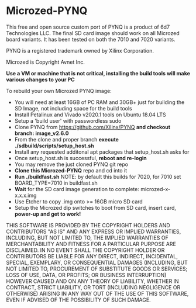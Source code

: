 # Microzed-PYNQ

This free and open source custom port of PYNQ is a product of 6d7 Technologies LLC. The final SD card image should work on all Microzed board variants.  It has been tested on both the 7010 and 7020 variants.

PYNQ is a registered trademark owned by Xilinx Corporation.

Microzed is Copyright Avnet Inc.

**Use a VM or machine that is not critical, installing the build tools will make various changes to your PC**

To rebuild your own Microzed PYNQ image:

* You will need at least 16GB of PC RAM and 30GB+ just for building the SD Image, not including space for the build tools
* Install Petalinux and Vivado v2020.1 tools on Ubuntu 18.04 LTS
* Setup a 'build user' with passwordless sudo
* Clone PYNQ from https://github.com/Xilinx/PYNQ **and checkout branch: image_v2.6.0**
* From the clone and proper branch **execute ./sdbuild/scripts/setup_host.sh**
* Install any requested additonal apt packages that setup_host.sh asks for
* Once setup_host.sh is successful, **reboot and re-login**
* You may remove the just cloned PYNQ git repo
* **Clone this Microzed-PYNQ** repo and cd into it
* **Run ./buildfast.sh** NOTE: by default this builds for 7020, for 7010 set BOARD_TYPE=7010 in buildfast.sh 
* **Wait** for the SD card image generation to complete: microzed-x-x.x.x.img
* Use Etcher to copy .img onto >= 16GB micro SD card
* Setup the Microzed dip switches to boot from SD card, insert card, **power-up and get to work!**

THIS SOFTWARE IS PROVIDED BY THE COPYRIGHT HOLDERS AND CONTRIBUTORS "AS IS"
AND ANY EXPRESS OR IMPLIED WARRANTIES, INCLUDING, BUT NOT LIMITED TO, THE
IMPLIED WARRANTIES OF MERCHANTABILITY AND FITNESS FOR A PARTICULAR PURPOSE ARE
DISCLAIMED. IN NO EVENT SHALL THE COPYRIGHT HOLDER OR CONTRIBUTORS BE LIABLE
FOR ANY DIRECT, INDIRECT, INCIDENTAL, SPECIAL, EXEMPLARY, OR CONSEQUENTIAL
DAMAGES (INCLUDING, BUT NOT LIMITED TO, PROCUREMENT OF SUBSTITUTE GOODS OR
SERVICES; LOSS OF USE, DATA, OR PROFITS; OR BUSINESS INTERRUPTION) HOWEVER
CAUSED AND ON ANY THEORY OF LIABILITY, WHETHER IN CONTRACT, STRICT LIABILITY,
OR TORT (INCLUDING NEGLIGENCE OR OTHERWISE) ARISING IN ANY WAY OUT OF THE USE
OF THIS SOFTWARE, EVEN IF ADVISED OF THE POSSIBILITY OF SUCH DAMAGE.

